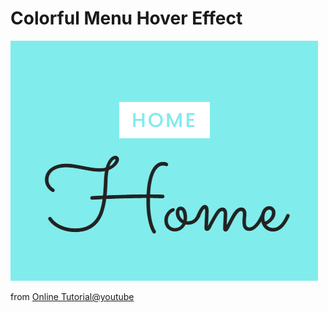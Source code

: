 # Colorful Menu Hover Effect

![colorful menu](img/colorful_menu_home_selected.png)

from
[Online Tutorial@youtube]("https://www.youtube.com/@OnlineTutorialsYT")
